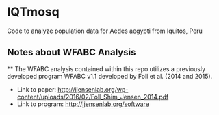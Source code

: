 # IQTmosq
Code to analyze population data for Aedes aegypti from Iquitos, Peru

## Notes about WFABC Analysis  
** The WFABC analysis contained within this repo utilizes a previously developed program WFABC v1.1 developed by Foll et al. (2014 and 2015).  
  + Link to paper: http://jjensenlab.org/wp-content/uploads/2016/02/Foll_Shim_Jensen_2014.pdf  
  + Link to program: http://jjensenlab.org/software  
  


